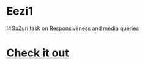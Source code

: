 # Eezi1
I4GxZuri task on Responsiveness and media queries
<h1><a href="https://oluseyi18.github.io/Eezi1/">Check it out</a></h1>
